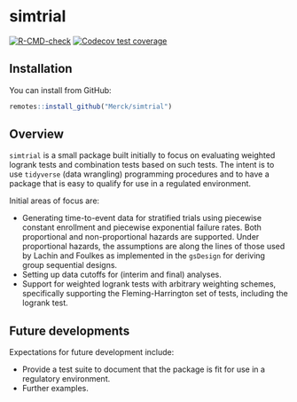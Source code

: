 # simtrial

<!-- badges: start -->
[![R-CMD-check](https://github.com/Merck/simtrial/actions/workflows/R-CMD-check.yaml/badge.svg)](https://github.com/Merck/simtrial/actions/workflows/R-CMD-check.yaml)
[![Codecov test coverage](https://codecov.io/gh/Merck/simtrial/branch/main/graph/badge.svg)](https://app.codecov.io/gh/Merck/simtrial?branch=main)
<!-- badges: end -->

## Installation

You can install from GitHub:

```r
remotes::install_github("Merck/simtrial")
```

## Overview

`simtrial` is a small package built initially to focus on evaluating weighted logrank tests and combination tests based on such tests. The intent is to use `tidyverse` (data wrangling) programming procedures and to have a package that is easy to qualify for use in a regulated environment.

Initial areas of focus are:

- Generating time-to-event data for stratified trials using piecewise constant enrollment and piecewise exponential failure rates. Both proportional and non-proportional hazards are supported.
Under proportional hazards, the assumptions are along the lines of those used by Lachin and Foulkes as implemented in the `gsDesign` for deriving group sequential designs.
- Setting up data cutoffs for (interim and final) analyses.
- Support for weighted logrank tests with arbitrary weighting schemes, specifically supporting the Fleming-Harrington set of tests, including the logrank test.

## Future developments

Expectations for future development include:

- Provide a test suite to document that the package is fit for use in a regulatory environment.
- Further examples.
